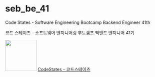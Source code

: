 # seb_be_41

Code States - Software Engineering Bootcamp Backend Engineer 41th

코드 스테이츠 - 소프트웨어 엔지니어링 부트캠프 백엔드 엔지니어 41기

<img src="https://www.codestates.com/assets/codestates-ci.png" width="100px"/>
<a href="https://www.codestates.com"> CodeStates - 코드스테이츠</a>
